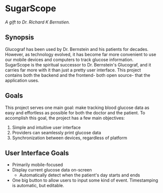 # SugarScope
_A gift to Dr. Richard K Bernstien._

## Synopsis
Glucograf has been used by Dr. Bernstein and his patients for decades. However, as technology evolved, it has become far more convenient to use our mobile devices and computers to track glucose information. SugarScope is the spiritual successor to Dr. Bernstein's Glucograf, and it carries far more with it than just a pretty user interface.
This project contains both the backend and the frontend- both open source- that the application uses.

## Goals
This project serves one main goal: make tracking blood glucose data as easy and effortless as possible for both the doctor and the patient.
To accomplish this goal, the project has a few main objectives:

1. Simple and intuitive user interface
2. Providers can seamlessly print glucose data
3. Synchronization between devices, regardless of platform


## User Interface Goals
- Primarily mobile-focused
- Display current glucose data on-screen
  - Automatically detect when the patient's day starts and ends
- One big button to allow users to input some kind of event. Timestamping is automatic, but editable.
